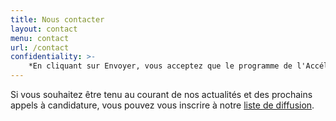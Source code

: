 ```yaml
---
title: Nous contacter
layout: contact
menu: contact
url: /contact
confidentiality: >-
    *En cliquant sur Envoyer, vous acceptez que le programme de l'Accélérateur d'initiatives citoyennes conserve vos données personnelles transmises via ce formulaire. Ces données seront conservées uniquement dans le but de traiter ma demande, soit pour une durée 12 mois. Voir notre politique de confidentialité.*
---
```



Si vous souhaitez être tenu au courant de nos actualités et des prochains appels à candidature, vous pouvez vous inscrire à notre [liste de diffusion](https://infolettres.etalab.gouv.fr/subscribe/entrepreneur-interet-general@mail.etalab.studio).